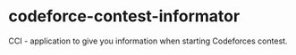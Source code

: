 # codeforce-contest-informator
CCI - application to give you information when starting Codeforces contest.
